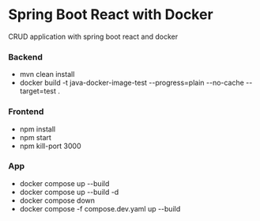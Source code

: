 # Spring Boot React with Docker

CRUD application with spring boot react and docker

### Backend
- mvn clean install
- docker build -t java-docker-image-test --progress=plain --no-cache --target=test .
  
### Frontend
- npm install
- npm start
- npm kill-port 3000

### App
- docker compose up --build
- docker compose up --build -d
- docker compose down
- docker compose -f compose.dev.yaml up --build


